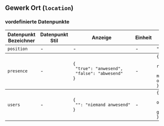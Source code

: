 
## Gewerk Ort (`location`)

### vordefinierte Datenpunkte

<table><thead><tr><th>Datenpunkt Bezeichner</th><th>Datenpunkt Stil</th><th>Anzeige</th><th>Einheit</th><th>Icon</th><th>Icon Stil</th></tr></thead>
<tbody><tr><td><code>position</code></td><td>-</td><td>-</td><td>-</td><td><code>"map-marker"</code></td><td>-</td></tr></tbody>
<tbody><tr><td><code>presence</code></td><td>-</td><td><code>{<br />&nbsp;"true":&nbsp;"anwesend",<br />&nbsp;"false":&nbsp;"abwesend"<br />}</code></td><td>-</td><td><code>{<br />&nbsp;"true":&nbsp;"map-marker-radius",<br />&nbsp;"false":&nbsp;"map-marker-remove-outline"<br />}</code></td><td>-</td></tr></tbody>
<tbody><tr><td><code>users</code></td><td>-</td><td><code>{<br />&nbsp;"":&nbsp;"niemand&nbsp;anwesend"<br />}</code></td><td>-</td><td><code>{<br />&nbsp;"":&nbsp;"account-group-outline",<br />&nbsp;"default":&nbsp;"account-group"<br />}</code></td><td>-</td></tr></tbody>
</table>